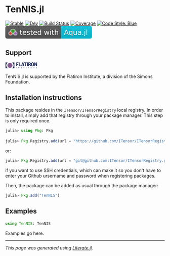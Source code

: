 # TenNIS.jl

[![Stable](https://img.shields.io/badge/docs-stable-blue.svg)](https://itensor.github.io/TenNIS.jl/stable/)
[![Dev](https://img.shields.io/badge/docs-dev-blue.svg)](https://itensor.github.io/TenNIS.jl/dev/)
[![Build Status](https://github.com/ITensor/TenNIS.jl/actions/workflows/Tests.yml/badge.svg?branch=main)](https://github.com/ITensor/TenNIS.jl/actions/workflows/Tests.yml?query=branch%3Amain)
[![Coverage](https://codecov.io/gh/ITensor/TenNIS.jl/branch/main/graph/badge.svg)](https://codecov.io/gh/ITensor/TenNIS.jl)
[![Code Style: Blue](https://img.shields.io/badge/code%20style-blue-4495d1.svg)](https://github.com/invenia/BlueStyle)
[![Aqua](https://raw.githubusercontent.com/JuliaTesting/Aqua.jl/master/badge.svg)](https://github.com/JuliaTesting/Aqua.jl)

## Support

<picture>
  <source media="(prefers-color-scheme: dark)" width="20%" srcset="docs/src/assets/CCQ-dark.png">
  <img alt="Flatiron Center for Computational Quantum Physics logo." width="20%" src="docs/src/assets/CCQ.png">
</picture>


TenNIS.jl is supported by the Flatiron Institute, a division of the Simons Foundation.

## Installation instructions

This package resides in the `ITensor/ITensorRegistry` local registry.
In order to install, simply add that registry through your package manager.
This step is only required once.
```julia
julia> using Pkg: Pkg

julia> Pkg.Registry.add(url = "https://github.com/ITensor/ITensorRegistry")
```
or:
```julia
julia> Pkg.Registry.add(url = "git@github.com:ITensor/ITensorRegistry.git")
```
if you want to use SSH credentials, which can make it so you don't have to enter your Github ursername and password when registering packages.

Then, the package can be added as usual through the package manager:

```julia
julia> Pkg.add("TenNIS")
```

## Examples

````julia
using TenNIS: TenNIS
````

Examples go here.

---

*This page was generated using [Literate.jl](https://github.com/fredrikekre/Literate.jl).*

